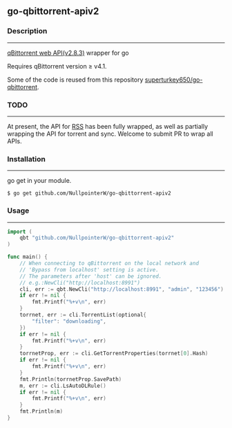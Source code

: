 
go-qbittorrent-apiv2
-----------------------
### Description
---------
[qBittorrent web API(v2.8.3)](https://github.com/qbittorrent/qBittorrent/wiki/WebUI-API-(qBittorrent-4.1)) wrapper for go

Requires qBittorrent version ≥ v4.1.



Some of the code is reused from this repository [superturkey650/go-qbittorrent](https://github.com/superturkey650/go-qbittorrent).

### TODO
---------
At present, the API for [RSS](https://github.com/qbittorrent/qBittorrent/wiki/WebUI-API-(qBittorrent-4.1)#rss-experimental) has been fully wrapped, as well as partially wrapping the API for torrent and sync. Welcome to submit PR to wrap all APIs.




### Installation
---------
 go get in your module.
```
$ go get github.com/NullpointerW/go-qbittorrent-apiv2
```
### Usage
---------
``` go 
import (
	qbt "github.com/NullpointerW/go-qbittorrent-apiv2"
)

func main() {
	// When connecting to qBittorrent on the local network and
	// 'Bypass from localhost' setting is active.
	// The parameters after 'host' can be ignored.
	// e.g.:NewCli("http://localhost:8991")
	cli, err := qbt.NewCli("http://localhost:8991", "admin", "123456")
	if err != nil {
		fmt.Printf("%+v\n", err)
	}
	torrnet, err := cli.TorrentList(optional{
		"filter": "downloading",
	})
	if err != nil {
		fmt.Printf("%+v\n", err)
	}
	torrnetProp, err := cli.GetTorrentProperties(torrnet[0].Hash)
	if err != nil {
		fmt.Printf("%+v\n", err)
	}
	fmt.Println(torrnetProp.SavePath)
	m, err := cli.LsAutoDLRule()
	if err != nil {
		fmt.Printf("%+v\n", err)
	}
	fmt.Println(m)
}
```

